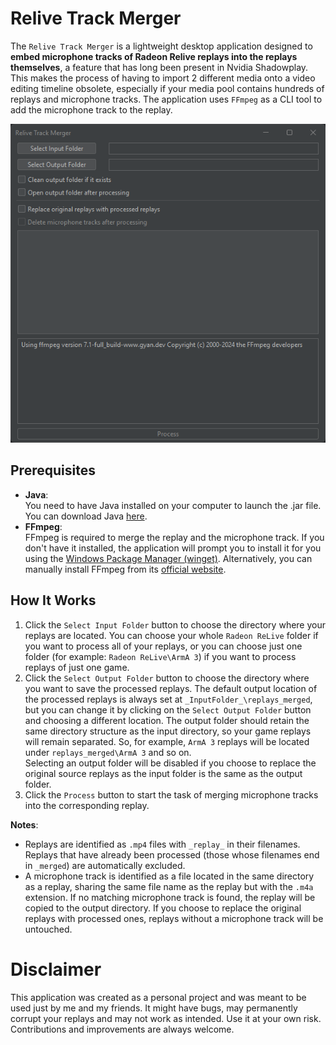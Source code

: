 
# Relive Track Merger

The `Relive Track Merger` is a lightweight desktop application designed to **embed microphone tracks of Radeon Relive replays into the replays themselves**, a feature that has long been present in Nvidia Shadowplay. This makes the process of having to import 2 different media onto a video editing timeline obsolete, especially if your media pool contains hundreds of replays and microphone tracks. The application uses `FFmpeg` as a CLI tool to add the microphone track to the replay. 

![](docs/img1.png)

## Prerequisites
- **Java**:  
  You need to have Java installed on your computer to launch the .jar file. You can download Java [here](https://www.java.com/download/ie_manual.jsp).
- **FFmpeg**:  
  FFmpeg is required to merge the replay and the microphone track. If you don't have it installed, the application will prompt you to install it for you using the [Windows Package Manager (winget)](https://learn.microsoft.com/en-us/windows/package-manager/winget).
  Alternatively, you can manually install FFmpeg from its [official website](https://ffmpeg.org/download.html).


## How It Works

1. Click the `Select Input Folder` button to choose the directory where your replays are located. You can choose your whole `Radeon ReLive` folder if you want to process all of your replays, or you can choose just one folder (for example: `Radeon ReLive\ArmA 3`) if you want to process replays of just one game.
2. Click the `Select Output Folder` button to choose the directory where you want to save the processed replays. The default output location of the processed replays is always set at `_InputFolder_\replays_merged`, but you can change it by clicking on the `Select Output Folder` button and choosing a different location. The output folder should retain the same directory structure as the input directory, so your game replays will remain separated. So, for example, `ArmA 3` replays will be located under `replays_merged\ArmA 3` and so on.  
   Selecting an output folder will be disabled if you choose to replace the original source replays as the input folder is the same as the output folder.
3. Click the `Process` button to start the task of merging microphone tracks into the corresponding replay.


**Notes**:
  - Replays are identified as `.mp4` files with `_replay_` in their filenames. Replays that have already been processed (those whose filenames end in `_merged`) are automatically excluded.
  - A microphone track is identified as a file located in the same directory as a replay, sharing the same file name as the replay but with the `.m4a` extension. If no matching microphone track is found, the replay will be copied to the output directory. If you choose to replace the original replays with processed ones, replays without a microphone track will be untouched.


# Disclaimer

This application was created as a personal project and was meant to be used just by me and my friends.
It might have bugs, may permanently corrupt your replays and may not work as intended.
Use it at your own risk. Contributions and improvements are always welcome.